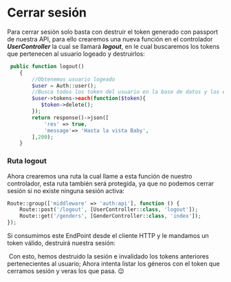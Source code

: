 # Cerrar sesión
Para cerrar sesión solo basta con destruir el token generado con passport de nuestra API, para ello crearemos una nueva función en el controlador ***UserController*** la cual se llamará ***logout***, en le cual buscaremos los tokens que pertenecen al usuario logeado y destruirlos: 

```php
 public function logout()
    {
        //Obtenemos usuario logeado
        $user = Auth::user();
        //Busca todos los token del usuario en la base de datos y los eliminamos;
        $user->tokens->each(function($token){
           $token->delete();
        });
        return response()->json([
            'res' => true,
            'message'=> 'Hasta la vista Baby',
        ],200);
    }
```
### Ruta logout
Ahora crearemos una ruta la cual llame a esta función de nuestro controlador, esta ruta también será protegida, ya que no podemos cerrar sesión si no existe ninguna sesión activa:

```php
Route::group(['middleware' => 'auth:api'], function () {
    Route::post('/logout', [UserController::class, 'logout']);
    Route::get('/genders', [GenderController::class, 'index']);
});
```
Si consumimos este EndPoint desde el cliente HTTP y le mandamos un token válido, destruirá nuestra sesión:

<a href="/doc-api-laravel-8/img/logout.png" target="blank"><img :src="$withBase('/img/logout.png')"></a> 
Con esto, hemos destruido la sesión e invalidado los tokens anteriores pertenecientes al usuario; Ahora intenta listar los géneros con el token que cerramos sesión y veras los que pasa. 😉